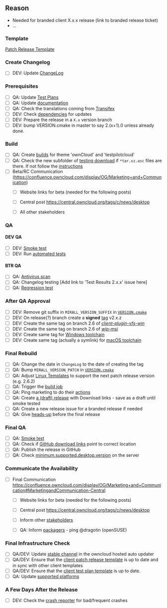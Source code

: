 ## Reason

* Needed for branded client X.x.x release (link to branded release ticket)
* ...

### Template
[Patch Release Template](https://github.com/owncloud/client/blob/master/.github/patch_release_template.md)

### Create Changelog

* [ ] DEV: Update [ChangeLog](https://confluence.owncloud.com/display/OG/ChangeLog)

### Prerequisites

* [ ] QA: Update [Test Plans](https://confluence.owncloud.com/display/OG/Test+Plan+Update) 
* [ ] QA: Update [documentation](https://confluence.owncloud.com/display/OG/Documentation)
* [ ] QA: Check the translations coming from [Transifex](https://confluence.owncloud.com/display/OG/Online+Updater%2C+Crash+reporter%2C+Transifex#OnlineUpdater,Crashreporter,Transifex-Transifex)
* [ ] DEV: Check [dependencies](https://confluence.owncloud.com/display/OG/Dependencies) for updates
* [ ] DEV: Prepare the release in a `X.x` version branch
* [ ] DEV: bump VERSION.cmake in master to say 2.(x+1).0 unless already done.

### Build

* [ ] QA: Create [builds](https://confluence.owncloud.com/display/OG/Build+and+Tags#BuildandTags-Sprintbuild) for theme 'ownCloud' and 'testpilotcloud'
* [ ] QA: Check the new subfolder of [testing download](https://download.owncloud.com/desktop/ownCloud/testing/) if `*tar.xz.asc` files are there. If not follow the [instructions](https://github.com/owncloud/enterprise/wiki/Desktop-Signing-Knowledge)
* [ ] Beta/RC Communication (https://confluence.owncloud.com/display/OG/Marketing+and+Communication)
   * [ ] Website links for beta (needed for the following posts)
   * [ ] Central post https://central.owncloud.org/tags/c/news/desktop
   * [ ] All other stakeholders


### QA

#### DEV QA
* [ ] DEV: [Smoke test](https://confluence.owncloud.com/display/OG/Manual+Tests#ManualTests-DEVSmokeTest)
* [ ] DEV: Run [automated tests](https://confluence.owncloud.com/display/OG/Automated+Tests)
#### BTR QA
* [ ] QA: [Antivirus scan](https://confluence.owncloud.com/display/OG/Virus+Scanning)
* [ ] QA: Changelog testing [Add link to 'Test Results 2.x.x' issue here]
* [ ] QA: [Regression test](https://confluence.owncloud.com/display/OG/Manual+Tests#ManualTests-RegressionTest)

### After QA Approval

* [ ] DEV: Remove git suffix in `MIRALL_VERSION_SUFFIX` in [`VERSION.cmake`](https://confluence.owncloud.com/display/OG/Branching+Off#BranchingOff-VERSION.cmake)
* [ ] DEV: On release(?) branch create a **signed** [tag](https://confluence.owncloud.com/display/OG/Build+and+Tags#BuildandTags-clientrepository) v2.x.z
* [ ] DEV: Create the same tag on branch 2.6 of [_client-plugin-vfs-win_](https://confluence.owncloud.com/display/OG/Build+and+Tags#BuildandTags-client-plugin-vfs-win)
* [ ] DEV: Create the same tag on branch 2.6 of [_wip-msi_](https://confluence.owncloud.com/display/OG/Build+and+Tags#BuildandTags-wip-msi)
* [ ] DEV: Create same tag for [Windows toolchain](https://confluence.owncloud.com/display/OG/Build+and+Tags#BuildandTags-Windowstoolchain)
* [ ] DEV: Create same tag (actually a symlink) for [macOS toolchain](https://confluence.owncloud.com/display/OG/Build+and+Tags#BuildandTags-macOStoolchain)

### Final Rebuild

* [ ] QA: Change the date in `ChangeLog` to the date of creating the tag 
* [ ] QA: Bump `MIRALL_VERSION_PATCH` in [`VERSION.cmake`](https://confluence.owncloud.com/display/OG/Branching+Off#BranchingOff-PatchRelease)
* [ ] QA: Adjust [Linux Templates](https://confluence.owncloud.com/display/OG/Branching+Off#BranchingOff-Linuxtemplates) to support the next patch release version (e.g. 2.6.2)
* [ ] QA: Trigger the [build job](https://confluence.owncloud.com/display/OG/Build+and+Tags#BuildandTags-Finalbuild) 
* [ ] QA: Ping marketing to do their [actions](https://confluence.owncloud.com/display/OG/Marketing+and+Communication#MarketingandCommunication-Marketingtasks)
* [ ] QA: Create [a (draft) release](https://github.com/owncloud/client/releases) with Download links - save as a draft until smoke tested
* [ ] QA: Create a new release issue for a branded release if needed
* [ ] QA: Give [heads-up](https://confluence.owncloud.com/display/OG/Marketing+and+Communication#MarketingandCommunication-Heads-upbeforethefinalrelease) before the final release 

### Final QA

* [ ] QA: [Smoke test](https://confluence.owncloud.com/display/OG/Manual+Tests#ManualTests-SmokeTest)
* [ ] QA: Check if [GitHub download links](https://github.com/owncloud/client/releases) point to correct location
* [ ] QA: Publish the release in GitHub
* [ ] QA: Check [minimum.supported.desktop.version](https://github.com/owncloud/core/blob/master/config/config.sample.php#L1367) on the server

### Communicate the Availability

* [ ] Final Communication https://confluence.owncloud.com/display/OG/Marketing+and+Communication#MarketingandCommunication-Central
   * [ ] Website links for beta (needed for the following posts)
   * [ ] Central post https://central.owncloud.org/tags/c/news/desktop
   * [ ] Inform other [stakeholders](https://confluence.owncloud.com/display/OG/Marketing+and+Communication#MarketingandCommunication-InformStakeholdersaboutFinal)
   * [ ] QA: Inform [packagers](https://confluence.owncloud.com/display/OG/Marketing+and+Communication#MarketingandCommunication-Packagers) - ping @dragotin (openSUSE)


### Final Infrastructure Check

* [ ] QA/DEV: Update [stable channel](https://confluence.owncloud.com/display/OG/Online+Updater%2C+Crash+reporter%2C+Transifex#OnlineUpdater,Crashreporter,Transifex-UpdatetheUpdater) in the owncloud hosted auto updater
* [ ] QA/DEV: Ensure that the [client patch release template](https://github.com/owncloud/client/blob/master/.github/patch_release_template.md) is up to date and in sync with other client templates
* [ ] QA/DEV: Ensure that the [client test plan template](https://github.com/owncloud/QA/blob/master/Desktop/Regression_Test_Plan_Patch_Release.md) is up to date.
* [ ] QA: Update [supported platforms](https://confluence.owncloud.com/display/OG/Supported+Platforms)

### A Few Days After the Release

* [ ] DEV: Check the [crash reporter](https://confluence.owncloud.com/display/OG/Online+Updater%2C+Crash+reporter%2C+Transifex#OnlineUpdater,Crashreporter,Transifex-CrashReporter) for bad/frequent crashes
